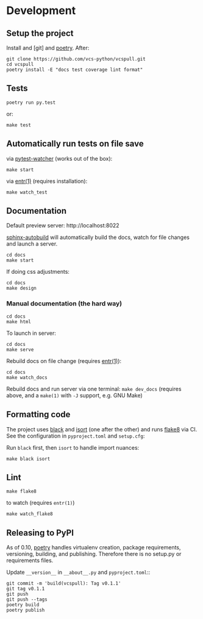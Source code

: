 # Development

## Setup the project

Install and [git] and [poetry]. After:

    git clone https://github.com/vcs-python/vcspull.git
    cd vcspull
    poetry install -E "docs test coverage lint format"

[installation documentation]: https://python-poetry.org/docs/#installation
[poetry]: https://python-poetry.org/

## Tests

    poetry run py.test

or:

    make test

## Automatically run tests on file save

via [pytest-watcher] (works out of the box):

    make start

via [entr(1)] (requires installation):

    make watch_test

[pytest-watcher]: https://github.com/olzhasar/pytest-watcher

## Documentation

Default preview server: http://localhost:8022

[sphinx-autobuild] will automatically build the docs, watch for file changes and launch a server.

    cd docs
    make start

If doing css adjustments:

    cd docs
    make design

[sphinx-autobuild]: https://github.com/executablebooks/sphinx-autobuild

### Manual documentation (the hard way)

    cd docs
    make html

To launch in server:

    cd docs
    make serve

Rebuild docs on file change (requires [entr(1)]):

    cd docs
    make watch_docs

Rebuild docs and run server via one terminal: `make dev_docs` (requires above, and a
`make(1)` with `-J` support, e.g. GNU Make)

## Formatting code

The project uses [black] and [isort] (one after the other) and runs [flake8] via
CI. See the configuration in `pyproject.toml` and `setup.cfg`:

Run `black` first, then `isort` to handle import nuances:

    make black isort

[black]: https://github.com/psf/black
[isort]: https://pypi.org/project/isort/
[flake8]: https://flake8.pycqa.org/

## Lint

    make flake8

to watch (requires `entr(1)`)

    make watch_flake8

## Releasing to PyPI

As of 0.10, [poetry] handles virtualenv creation, package requirements, versioning,
building, and publishing. Therefore there is no setup.py or requirements files.

Update `__version__` in `__about__.py` and `pyproject.toml`::

    git commit -m 'build(vcspull): Tag v0.1.1'
    git tag v0.1.1
    git push
    git push --tags
    poetry build
    poetry publish

[entr(1)]: http://eradman.com/entrproject/
